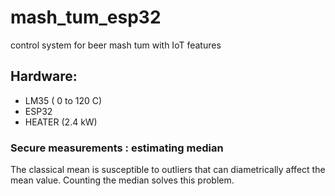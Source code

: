 # mash_tum_esp32
control system for beer mash tum with IoT features

## Hardware:
* LM35 ( 0 to 120 C)
* ESP32
* HEATER (2.4 kW)


### Secure measurements : estimating median
The classical mean is susceptible to outliers that can diametrically affect the mean value. Counting the median solves this problem.
